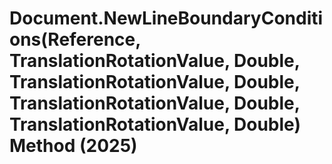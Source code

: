 # Document.NewLineBoundaryConditions(Reference, TranslationRotationValue, Double, TranslationRotationValue, Double, TranslationRotationValue, Double, TranslationRotationValue, Double) Method (2025)

﻿